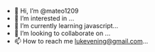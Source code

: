 - 👋 Hi, I’m @mateo1209
- 👀 I’m interested in ...
- 🌱 I’m currently learning  javascript...
- 💞️ I’m looking to collaborate on ...
- 📫 How to reach me lukevening@gmail.com...

<!---
mateo1209/mateo1209 is a ✨ special ✨ repository because its `README.md` (this file) appears on your GitHub profile.
You can click the Preview link to take a look at your changes.
--->
